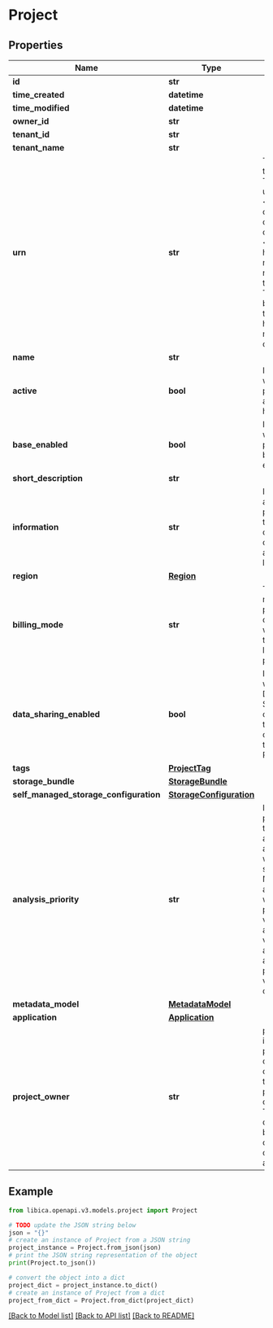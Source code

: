 # Project


## Properties

Name | Type | Description | Notes
------------ | ------------- | ------------- | -------------
**id** | **str** |  | 
**time_created** | **datetime** |  | 
**time_modified** | **datetime** |  | 
**owner_id** | **str** |  | 
**tenant_id** | **str** |  | 
**tenant_name** | **str** |  | [optional] 
**urn** | **str** | The URN of the project. The format is urn:ilmn:ica:\\&lt;type of the object\\&gt;:\\&lt;ID of the object\\&gt;#\\&lt;optional human readable hint representing the object\\&gt;. The hint can be omitted, in that case the hashtag (#) must also be omitted. | [optional] 
**name** | **str** |  | 
**active** | **bool** | Indicates whether the project is active or hidden. | 
**base_enabled** | **bool** | Indicates whether the project is base enabled. | [optional] 
**short_description** | **str** |  | [optional] 
**information** | **str** | Information about the project. Note that the value of this field can be arbitrary large. | [optional] 
**region** | [**Region**](Region.md) |  | 
**billing_mode** | **str** | The billing mode of the project. It determines who pays for the costs linked to the project. | 
**data_sharing_enabled** | **bool** | Indicates whether the Data and Samples created in this Project can be linked to other Projects. | [optional] 
**tags** | [**ProjectTag**](ProjectTag.md) |  | 
**storage_bundle** | [**StorageBundle**](StorageBundle.md) |  | [optional] 
**self_managed_storage_configuration** | [**StorageConfiguration**](StorageConfiguration.md) |  | [optional] 
**analysis_priority** | **str** | Indicates the priority given to a project and its analyses within a single tenant. Note that for a PUT call, when not providing a value for this attribute (null value or absent attribute), the persisted value will not change. | [optional] 
**metadata_model** | [**MetadataModel**](MetadataModel.md) |  | [optional] 
**application** | [**Application**](Application.md) |  | [optional] 
**project_owner** | **str** | projectOwner is the current project owner, ownerId is the original project creator. These can be different because you can transfer ownership of a project. | [optional] 

## Example

```python
from libica.openapi.v3.models.project import Project

# TODO update the JSON string below
json = "{}"
# create an instance of Project from a JSON string
project_instance = Project.from_json(json)
# print the JSON string representation of the object
print(Project.to_json())

# convert the object into a dict
project_dict = project_instance.to_dict()
# create an instance of Project from a dict
project_from_dict = Project.from_dict(project_dict)
```
[[Back to Model list]](../README.md#documentation-for-models) [[Back to API list]](../README.md#documentation-for-api-endpoints) [[Back to README]](../README.md)


